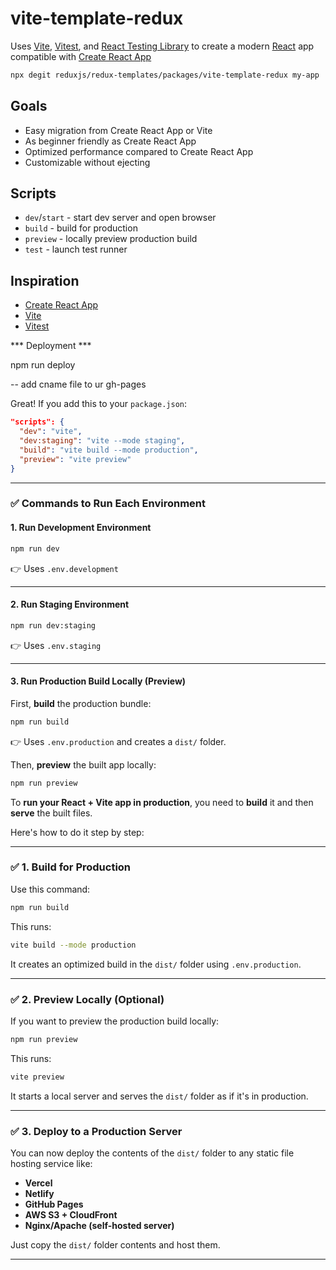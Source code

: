 # vite-template-redux

Uses [Vite](https://vitejs.dev/), [Vitest](https://vitest.dev/), and [React Testing Library](https://github.com/testing-library/react-testing-library) to create a modern [React](https://react.dev/) app compatible with [Create React App](https://create-react-app.dev/)

```sh
npx degit reduxjs/redux-templates/packages/vite-template-redux my-app
```

## Goals

- Easy migration from Create React App or Vite
- As beginner friendly as Create React App
- Optimized performance compared to Create React App
- Customizable without ejecting

## Scripts

- `dev`/`start` - start dev server and open browser
- `build` - build for production
- `preview` - locally preview production build
- `test` - launch test runner

## Inspiration

- [Create React App](https://github.com/facebook/create-react-app/tree/main/packages/cra-template)
- [Vite](https://github.com/vitejs/vite/tree/main/packages/create-vite/template-react)
- [Vitest](https://github.com/vitest-dev/vitest/tree/main/examples/react-testing-lib)


*** Deployment ***

npm run deploy 

-- add cname file to ur gh-pages



Great! If you add this to your `package.json`:

```json
"scripts": {
  "dev": "vite",
  "dev:staging": "vite --mode staging",
  "build": "vite build --mode production",
  "preview": "vite preview"
}
```

---

### ✅ Commands to Run Each Environment

#### 1. **Run Development Environment**

```bash
npm run dev
```

👉 Uses `.env.development`

---

#### 2. **Run Staging Environment**

```bash
npm run dev:staging
```

👉 Uses `.env.staging`

---

#### 3. **Run Production Build Locally (Preview)**

First, **build** the production bundle:

```bash
npm run build
```

👉 Uses `.env.production` and creates a `dist/` folder.

Then, **preview** the built app locally:

```bash
npm run preview
```



To **run your React + Vite app in production**, you need to **build** it and then **serve** the built files.

Here's how to do it step by step:

---

### ✅ 1. Build for Production

Use this command:

```bash
npm run build
```

This runs:

```bash
vite build --mode production
```

It creates an optimized build in the `dist/` folder using `.env.production`.

---

### ✅ 2. Preview Locally (Optional)

If you want to preview the production build locally:

```bash
npm run preview
```

This runs:

```bash
vite preview
```

It starts a local server and serves the `dist/` folder as if it's in production.

---

### ✅ 3. Deploy to a Production Server

You can now deploy the contents of the `dist/` folder to any static file hosting service like:

* **Vercel**
* **Netlify**
* **GitHub Pages**
* **AWS S3 + CloudFront**
* **Nginx/Apache (self-hosted server)**

Just copy the `dist/` folder contents and host them.

---


